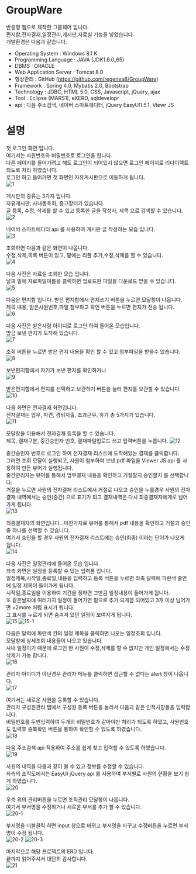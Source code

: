 # GroupWare
반응형 웹으로 제작한 그룹웨어 입니다.   
편지함,전자결재,일정관리,게시판,자료실 기능을 넣었습니다.  
개발환경은 다음과 같습니다.  

- Operating System : Windows 8.1 K
- Programming Language : JAVA (JDK1.8.0_65)
- DBMS : ORACLE
- Web Application Server : Tomcat 8.0
- 형상관리 : GitHub (https://github.com/regenea8/GroupWare)
- Framework : Spring 4.0, Mybatis 2.0, Bootstrap
- Technology : JDBC, HTML 5.0, CSS, Javascript, jQuery, ajax
- Tool : Eclipse (MARS1), eXERD, sqldevelopr  
- api : 다음 주소검색, 네이버 스마트에디터, jQuery EasyUI1.5.1, Viewr JS

# 설명

첫 로그인 화면 입니다.  
여기서는 사원번호와 비밀번호로 로그인을 합니다.  
다른 페이지를 들어가려고 해도 로그인이 되어있지 않으면 로그인 페이지로 리다이렉트 되도록 처리 하였습니다.  
로그인 하고 들어가면 첫 화면인 자유게시판으로 이동하게 됩니다.   
![1](https://user-images.githubusercontent.com/23238585/62043999-d7cf9c00-b23c-11e9-8630-16489811210c.jpg)

게시판의 종류는 3가지 입니다.   
자유게시판, 사내동호회, 중고장터가 있습니다.  
글 등록, 수정, 삭제를 할 수 있고 등록한 글을 작성자, 제목 으로 검색할 수 있습니다.  
![2](https://user-images.githubusercontent.com/23238585/62044000-d8683280-b23c-11e9-9a0d-1b4cde9b7db5.jpg)

네이버 스마트에디터 api 를 사용하여 게시판 글 작성하는 모습 입니다.  
![3](https://user-images.githubusercontent.com/23238585/62044001-d8683280-b23c-11e9-8cf7-7b9a6c41cb5c.jpg)

조회하면 다음과 같은 화면이 나옵니다.   
수정,삭제,목록 버튼이 있고, 밑에는 리플 추가,수정,삭제를 할 수 있습니다.  
![4](https://user-images.githubusercontent.com/23238585/62044002-d8683280-b23c-11e9-84cc-8f6c1626d1bb.jpg)

다음 사진은 자료실 조회한 모습 입니다.   
날짜 밑에 자료파일이름을 클릭하면  업로드한 파일을 다운로드 받을 수 있습니다.  
![5](https://user-images.githubusercontent.com/23238585/62044003-d8683280-b23c-11e9-8aca-4f2d97a4cd26.jpg)

다음은 편지함 입니다. 받은 편지함에서 편지쓰기 버튼을 누르면 모달창이 나옵니다.    
제목,내용, 받은사원번호,파일 첨부하고 확인 버튼을 누르면 편지가 전송 됩니다.  
![6](https://user-images.githubusercontent.com/23238585/62044004-d900c900-b23c-11e9-8b9d-84f5d353ef84.jpg)

다음 사진은 받은사람 아이디로 로그인 하여 들어온 모습입니다.  
방금 보낸 편지가 도착해 있습니다.  
![7](https://user-images.githubusercontent.com/23238585/62044005-d900c900-b23c-11e9-809d-e7b5930fd3d6.jpg)

조회 버튼을 누르면 받은 편지 내용을 확인 할 수 있고 첨부파일을 받을수 있습니다.  
![8](https://user-images.githubusercontent.com/23238585/62044006-d900c900-b23c-11e9-89d6-3fd84b6bce48.jpg)

보낸편지함에서 자기가 보낸 편지를 확인하거나  
![9](https://user-images.githubusercontent.com/23238585/62044007-d900c900-b23c-11e9-905c-20f92f39ec95.jpg)

받은편지함에서 편지를 선택하고 보관하기 버튼을 눌러 편지를 보관할 수 있습니다.  
![10](https://user-images.githubusercontent.com/23238585/62044009-d9995f80-b23c-11e9-9736-23d6123d4f64.jpg)

다음 화면은 전자결재 화면입니다.   
전자결재는 업무, 파견, 경비지출, 초과근무, 휴가 총 5가지가 있습니다.   
![11](https://user-images.githubusercontent.com/23238585/62044010-d9995f80-b23c-11e9-9775-3de2f1609afa.jpg)

모달창을 이용해서 전자결재 등록을 할 수 있습니다.  
제목, 결재구분, 중간승인자 번호, 결재파일업로드 쓰고 입력버튼을 누릅니다. 
![12](https://user-images.githubusercontent.com/23238585/62044011-d9995f80-b23c-11e9-97f7-0eef676737d9.jpg)

중간승인자 번호로 로그인 하여 전자결재 리스트에 도착해있는 결재를 클릭합니다.  
그러면 조회 모달이 실행되고, 사원이 첨부하여 보낸 pdf 파일을 Viewer JS api 를 사용하여 만든 뷰어가 실행됩니다.  
중간관리자는 뷰어를 통해서 업무결재 내용을 확인하고 거절할지 승인할지 를 선택합니다.  
거절을 누르면 사원의 전자결재 리스트에서 거절로 나오고 승인을 누를경우 사원의 전자결재 내역에서는 승인(중간) 으로 표기가 되고 결재내역은 다시 최종결재자에게로 넘어가게 됩니다.  
![13](https://user-images.githubusercontent.com/23238585/62044012-d9995f80-b23c-11e9-9d89-28edffcdde37.jpg)

최종결재자의 화면입니다.. 마찬가지로 뷰어를 통해서 pdf 내용을 확인하고 거절과 승인 중 하나를 선택할 수 있습니다.   
여기서 승인을 할 경우 사원의 전자결재 리스트에는 승인(최종) 이라는 단어가 나오게 됩니다.  
![14](https://user-images.githubusercontent.com/23238585/62044014-da31f600-b23c-11e9-9f2f-3e06c8b1595c.jpg)

다음 사진은 일정관리에 들어온 모습 입니다.  
좌측 화면은 일정을 등록할 수 있는 입력폼 입니다.  
일정제목,시작일,종료일,내용을 입력하고 등록 버튼을 누르면 좌측 달력에 파란색 줄안에 일정 제목이 들어가게 됩니다.  
시작일,종료일을 이용하여 기간을 정하면 그만큼 일정내용이 들어가게 됩니다.  
또 같은날짜에 여러가지 일정이 들어가면 밑으로 추가 되게끔 되어있고 3개 이상 넘어가면 +2more 처럼 표시가 됩니다.  
그 표시를 누르게 되면 숨겨져 있던 일정이 보여지게 됩니다.  
![15](https://user-images.githubusercontent.com/23238585/62044016-da31f600-b23c-11e9-828e-596f0a0516ff.jpg)
![15-1](https://user-images.githubusercontent.com/23238585/62044017-da31f600-b23c-11e9-8c14-2c9134217906.jpg)

다음은 달력에 파란색 칸의 일정 제목을 클릭하면 나오는 일정조회 입니다.  
모달창에 상세조회 내용들이 나오고 있습니다.  
사내 일정이기 때문에 로그인 한 사원이 수정,삭제를 할 수 없지만 개인 일정에서는 수정 삭제가 가능 합니다.  
![16](https://user-images.githubusercontent.com/23238585/62044018-da31f600-b23c-11e9-8ebb-bf1be50b05b6.jpg)

관리자 아이디가 아닌경우 관리자 메뉴를 클릭하면 접근할 수 없다는 alert 창이 나옵니다.  
![17](https://user-images.githubusercontent.com/23238585/62044019-daca8c80-b23c-11e9-8570-33c9a796f96d.jpg)

여기서는 새로운 사원을 등록할 수 있습니다.  
관리자 구성원관리 탭에서 구성원 등록 버튼을 눌러서 다음과 같은 인적사항들을 입력합니다.  
비밀번호를 두번입력하여 두개의 비밀번호가 같아야만 처리가 되도록 하였고, 사원번호도 입력후 중복확인 버튼을 통하여 확인할 수 있도록 하였습니다.  
![18](https://user-images.githubusercontent.com/23238585/62044020-daca8c80-b23c-11e9-84cb-c8a3a02aef7b.jpg)

다음 주소검색 api 적용하여 주소를 쉽게 찾고 입력할 수 있도록 하였습니다.  
![19](https://user-images.githubusercontent.com/23238585/62044021-daca8c80-b23c-11e9-9252-6305ed0c5264.jpg)

사원의 내역을 다음과 같이 볼 수 있고 정보를 수정할 수 있습니다.  
좌측의 조직도에서는 EasyUI jQuery api 를 사용하여 부서별로 사원의 현황을 보기 쉽게 하였습니다.  
![20](https://user-images.githubusercontent.com/23238585/62044023-daca8c80-b23c-11e9-9721-c5f91714364a.jpg)

우측 위의 관리버튼을 누르면 조직관리 모달창이 나옵니다.  
여기서 부서명을 수정하거나 새로운 부서를 추가 할 수 있습니다.  
![20-1](https://user-images.githubusercontent.com/23238585/62044024-db632300-b23c-11e9-96cd-5c9659260598.jpg)

부서명을 더블클릭 하면 input 창으로 바뀌고 부서명을 바꾸고 수정버튼을 누르면 부서명이 수정 됩니다.  
![20-2](https://user-images.githubusercontent.com/23238585/62044026-db632300-b23c-11e9-9895-4fa95c7990dc.jpg)
![20-3](https://user-images.githubusercontent.com/23238585/62044028-db632300-b23c-11e9-8a13-7a6841a5cc8b.jpg)

마지막으로 해당 프로젝트의 ERD 입니다.  
끝까지 읽어주셔서 대단히 감사합니다.  
![21](https://user-images.githubusercontent.com/23238585/62044029-db632300-b23c-11e9-831a-2b2b5eb1a4da.png)
